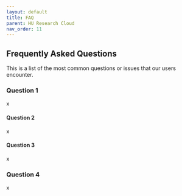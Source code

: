 ```yaml
---
layout: default
title: FAQ
parent: HU Research Cloud
nav_order: 11
---
```


## Frequently Asked Questions

This is a list of the most common questions or issues that our users encounter.

### Question 1

x

#### Question 2

x

#### Question 3

x

### Question 4

x